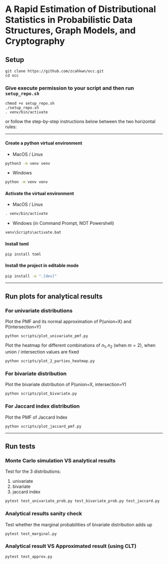 # A Rapid Estimation of Distributional Statistics in Probabilistic Data Structures, Graph Models, and Cryptography

## Setup

```
git clone https://github.com/zcahkwn/occ.git
cd occ
```

### Give execute permission to your script and then run `setup_repo.sh`

```
chmod +x setup_repo.sh
./setup_repo.sh
. venv/bin/activate
```

or follow the step-by-step instructions below between the two horizontal rules:

---

#### Create a python virtual environment

- MacOS / Linux

```bash
python3 -m venv venv
```

- Windows

```bash
python -m venv venv
```

#### Activate the virtual environment

- MacOS / Linux

```bash
. venv/bin/activate
```

- Windows (in Command Prompt, NOT Powershell)

```bash
venv\Scripts\activate.bat
```

#### Install toml

```
pip install toml
```

#### Install the project in editable mode

```bash
pip install -e ".[dev]"
```

---

## Run plots for analytical results

### For univariate distributions

Plot the PMF and its normal approximation of P(union=X) and P(intersection=Y)
```
python scripts/plot_univariate_pmf.py
```

Plot the heatmap for different combinations of $n_1,n_2$ (when $m=2$), when union / intersection values are fixed
```
python scripts/plot_2_parties_heatmap.py
```

### For bivariate distribution

Plot the bivariate distribution of P(union=X, intersection=Y)  
```
python scripts/plot_bivariate.py
```

### For Jaccard index distribution

Plot the PMF of Jaccard Index
```
python scripts/plot_jaccard_pmf.py
```


---

## Run tests

### Monte Carlo simulation VS analytical results 
Test for the 3 distributions:
1. univariate 
2. bivariate 
3. jaccard index 

```
pytest test_univariate_prob.py test_bivariate_prob.py test_jaccard.py
```

### Analytical results sanity check
Test whether the marginal probabilities of bivariate distribution adds up
```
pytest test_marginal.py
```

### Analytical result VS Approximated result (using CLT)
```
pytest test_approx.py
```


